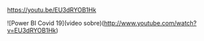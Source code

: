 https://youtu.be/EU3dRYOB1Hk


![Power BI Covid 19](video sobre)(http://www.youtube.com/watch?v=EU3dRYOB1Hk)
